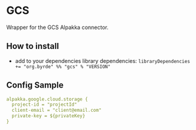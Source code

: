 # GCS

Wrapper for the GCS Alpakka connector.

## How to install

* add to your dependencies library dependencies:
```libraryDependencies += "org.byrde" %% "gcs" % "VERSION"```

## Config Sample
```yaml
alpakka.google.cloud.storage {
  project-id = "projectId"
  client-email = "client@email.com"
  private-key = ${privateKey}
}
```